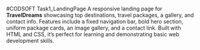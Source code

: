 #CODSOFT Task1_LandingPage
A responsive landing page for **TravelDreams** showcasing top destinations, travel packages, a gallery, and contact info. Features include a fixed navigation bar, bold hero section, uniform package cards, an image gallery, and a contact link. Built with HTML and CSS, it’s perfect for learning and demonstrating basic web development skills.
